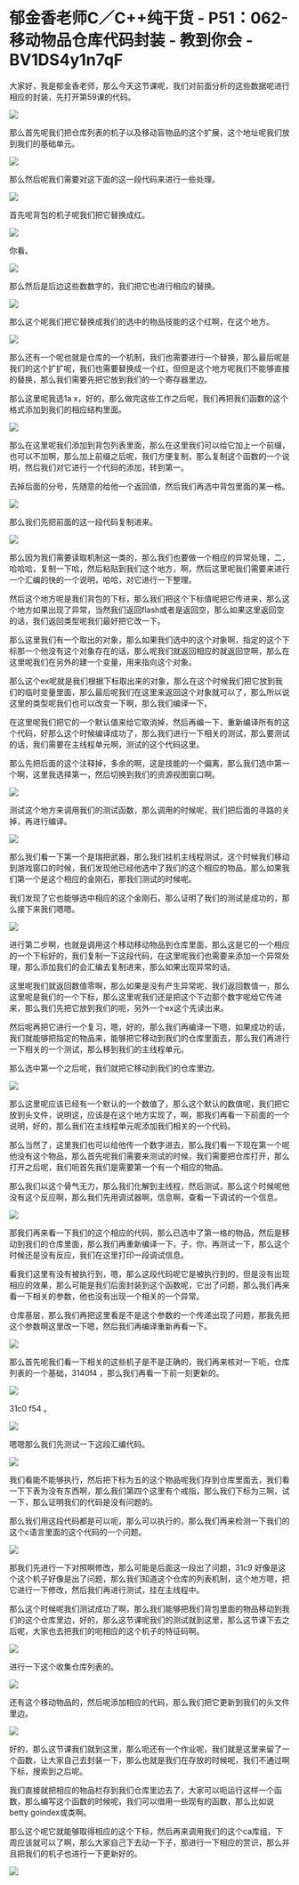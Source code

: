 # 郁金香老师C／C++纯干货 - P51：062-移动物品仓库代码封装 - 教到你会 - BV1DS4y1n7qF

大家好，我是郁金香老师，那么今天这节课呢，我们对前面分析的这些数据呢进行相应的封装，先打开第59课的代码。



![](img/c88bbfb77e7e0b6b1f2e93b147298814_1.png)

那么首先呢我们把仓库列表的机子以及移动盲物品的这个扩展，这个地址呢我们放到我们的基础单元。

![](img/c88bbfb77e7e0b6b1f2e93b147298814_3.png)

那么然后呢我们需要对这下面的这一段代码来进行一些处理。

![](img/c88bbfb77e7e0b6b1f2e93b147298814_5.png)

首先呢背包的机子呢我们把它替换成红。

![](img/c88bbfb77e7e0b6b1f2e93b147298814_7.png)

你看。

![](img/c88bbfb77e7e0b6b1f2e93b147298814_9.png)

那么然后是后边这些数数字的，我们把它也进行相应的替换。

![](img/c88bbfb77e7e0b6b1f2e93b147298814_11.png)

那么这个呢我们把它替换成我们的选中的物品技能的这个红啊，在这个地方。

![](img/c88bbfb77e7e0b6b1f2e93b147298814_13.png)

那么还有一个呢也就是仓库的一个机制，我们也需要进行一个替换，那么最后呢是我们的这个扩扩呢，我们也需要替换成一个红，但但是这个地方呢我们不能够直接的替换，那么我们需要先把它放到我们的一个寄存器里边。

那么这里呢我选1a x，好的，那么做完这些工作之后呢，我们再把我们函数的这个格式添加到我们的相应结构里面。



![](img/c88bbfb77e7e0b6b1f2e93b147298814_15.png)

那么在这里呢我们添加到背包列表里面，那么在这里我们可以给它加上一个前缀，也可以不加啊，那么加上前缀之后呢，我们方便复制，那么复制这个函数的一个说明，然后我们对它进行一个代码的添加，转到第一。

去掉后面的分号，先随意的给他一个返回值，然后我们再选中背包里面的某一格。

![](img/c88bbfb77e7e0b6b1f2e93b147298814_17.png)

那么我们先把前面的这一段代码复制进来。

![](img/c88bbfb77e7e0b6b1f2e93b147298814_19.png)

那么因为我们需要读取机制这一类的，那么我们也要做一个相应的异常处理，二，哈哈哈，复制一下哈，然后粘贴到我们这个地方，啊，然后这里呢我们需要来进行一个汇编的快的一个说明，哈哈，对它进行一下整理。

然后这个地方呢是我们背包的下标，那么我们把这个下标值呢把它传进来，那么这个地方如果出现了异常，当然我们返回flash或者是返回空，那么如果这里返回空的话，我们返回类型呢我们最好把它改一下。

那么这里我们有一个取出的对象，那么如果我们选中的这个对象啊，指定的这个下标那一个他没有这个对象存在的话，那么呢我们就返回相应的就返回空啊，那么在这里呢我们在另外的建一个变量，用来指向这个对象。

那么这个ex呢就是我们根据下标取出来的对象，那么在这个时候我们把它放到我们的临时变量里面，那么最后呢我们在这里来返回这个对象就可以了，那么所以说这里的类型呢我们也可以改变一下啊，那么我们编译一下。

在这里呢我们把它的一个默认值来给它取消掉，然后再编一下，重新编译所有的这个代码，好那么这个时候编译成功了，那么我们进行一下相关的测试，那么要测试的话，我们需要在主线程单元啊，测试的这个代码这里。

那么先把后面的这个注释掉，多余的啊，这是技能的一个偏离，那么我们选中第一个啊，这里我选择第一，然后切换到我们的资源视图窗口啊。



![](img/c88bbfb77e7e0b6b1f2e93b147298814_21.png)

测试这个地方来调用我们的测试函数，那么调用的时候呢，我们把后面的寻路的关掉，再进行编译。

![](img/c88bbfb77e7e0b6b1f2e93b147298814_23.png)

那么我们看一下第一个是瑞把武器，那么我们挂机主线程测试，这个时候我们移动到游戏窗口的时候，我们发现他已经他选中了我们的这个相应的物品，那么如果我们第一个是这个相应的金刚石，那我们测试的时候呢。

我们发现了它也能够选中相应的这个金刚石，那么证明了我们的测试是成功的，那么接下来我们嗯嗯。

![](img/c88bbfb77e7e0b6b1f2e93b147298814_25.png)

进行第二步啊，也就是调用这个移动移动物品到仓库里面，那么这是它的一个相应的一个下标好的，我们复制一下这段代码，在这里呢我们也需要来添加一个异常处理，那么添加我们的会汇编去复制进来，那么如果出现异常的话。

这里呢我们就返回数值零啊，那么如果是没有产生异常呢，我们返回数值一，那么这里呢是我们的一个下标，那么这里呢我们还是把这个下边那个数字呢给它传进来，那么我们先把它放到我们的呃，另外一个ex这个先读出来。

然后呢再把它进行一个复习，嗯，好的，那么我们再编译一下嗯，如果成功的话，我们就能够把指定的物品来，能够把它移动到我们的仓库里面去，那么我们再进行一下相关的一个测试，那么移到我们的主线程单元。

那么选中第一个之后呢，我们就把它移动到我们的仓库里边。

![](img/c88bbfb77e7e0b6b1f2e93b147298814_27.png)

那么这里呢应该已经有一个默认的一个数值了，那么这个默认的数值呢，我们把它放到头文件，说明这，应该是在这个地方实现了，啊，那我们再看一下前面的一个说明，好的，那么我们在主线程单元呢添加我们相关的一个代码。

那么当然了，这里我们也可以给他传一个数字进去，那么我们看一下现在第一个呢他没有这个物品，那么首先呢我们需要来测试的时候，我们需要把仓库打开，那么打开之后呢，我们呃首先我们是需要第一个有一个相应的物品。

那么我们以这个骨气无力，那么我们化解到主线程，然后测试，那么这个时候呢他没有这个反应啊，那么我们先用调试器啊，信息啊，查看一下调试的一个信息。



![](img/c88bbfb77e7e0b6b1f2e93b147298814_29.png)

那我们再来看一下我们的这个相应的代码，那么已选中了第一格的物品，然后是移动到我们的仓库里面，那么我们再重新编译一下，子，你，再测试一下，那么这个时候还是没有反应，我们在这里打印一段调试信息。

看我们这里有没有被执行到，嗯，那么这段代码呢它是被执行到的，但是没有出现相应的效果，那么可能是我们后面封装到这个函数呢，它出了问题，那么我们再来看一下相关的参数，他也没有出现一个相关的一个异常。

仓库基层，那么我们再把这里看是不是这个参数的一个传递出现了问题，那我先把这个参数啊这里改一下嗯，然后我们再编译重新再看一下。



![](img/c88bbfb77e7e0b6b1f2e93b147298814_31.png)

那么首先呢我们看一下相关的这些机子是不是正确的，我们再来核对一下呃，仓库列表的一个基础，3140f4 ，那么我们再看一下前一刻更新的。



![](img/c88bbfb77e7e0b6b1f2e93b147298814_33.png)

31c0 f54 。

![](img/c88bbfb77e7e0b6b1f2e93b147298814_35.png)

嗯嗯那么我们先测试一下这段汇编代码。

![](img/c88bbfb77e7e0b6b1f2e93b147298814_37.png)

我们看能不能够执行，然后把下标为五的这个物品呢我们存到仓库里面去，我们看一下下表为没有东西啊，那么我们第四个这里有个戒指，那么我们下标为三啊，试一下，那么证明我们的代码是没有问题的。

那么我们用这段代码都是可以呃，那么可以执行的，那么我们再来检测一下我们的这个c语言里面的这个代码的一个问题。



![](img/c88bbfb77e7e0b6b1f2e93b147298814_39.png)

那我们先进行一下对照啊修改，那么可能是后面这一段出了问题，31c9 好像是这个这个机子好像是出了问题，那么我们知道这个仓库的列表机制，这个地方嗯，把它进行一下修改，然后我们再进行测试，挂在主线程中。

那么这个时候呢我们测试成功了啊，那么我们能够把我们背包里面的物品移动到我们的这个仓库里边，好的，那么这节课呢我们的测试就到这里，那么这节课下去之后呢，大家也去把我们的呃相应的这个机子的特征码啊。



![](img/c88bbfb77e7e0b6b1f2e93b147298814_41.png)

进行一下这个收集仓库列表的。

![](img/c88bbfb77e7e0b6b1f2e93b147298814_43.png)

还有这个移动物品的，然后呢添加相应的代码，那么我们把它更新到我们的头文件里边。

![](img/c88bbfb77e7e0b6b1f2e93b147298814_45.png)

好的，那么这节课我们就到这里，那么呃还有一个作业呢，我们就是这里来留了一个函数，让大家自己去封装一下，那么也就是我们在存放的时候呢，我们不通过啊下标，搜索到之后呢。

我们直接就把相应的物品栏存到我们仓库里边去了，大家可以呃运行这样一个函数，那么编写这个函数的时候呢，我们可以借用一些现有的函数，那么比如说betty goindex或类啊。

那么这个呢它就能够取得相应的这个下标，然后再来调用我们的这个ca库组，下周应该就可以了啊，那么大家自己下去动一下子，那进行一下相应的赏识，那么并且把我们的机子也进行一下更新好的。



![](img/c88bbfb77e7e0b6b1f2e93b147298814_47.png)